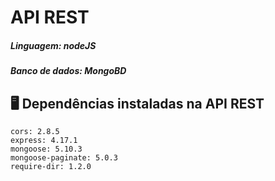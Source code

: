 # API REST

##### *Linguagem: nodeJS* </br>
##### *Banco de dados: MongoBD*




## :desktop_computer: Dependências instaladas na API REST
    cors: 2.8.5
    express: 4.17.1
    mongoose: 5.10.3
    mongoose-paginate: 5.0.3
    require-dir: 1.2.0
